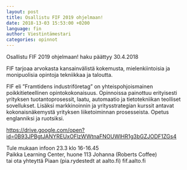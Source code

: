```yaml
---
layout: post
title: Osallistu FIF 2019 ohjelmaan!
date: 2018-13-03 15:53:00 +0200
language: fin
author: Viestintämestari
categories: opinnot
---
```

Osallistu FIF 2019 ohjelmaan! haku päättyy 30.4.2018


FIF tarjoaa arvokasta kansainvälistä kokemusta, mielenkiintoisia ja monipuolisia opintoja tekniikkaa ja taloutta.


FIF eli ”Framtidens industriföretag” on yhteispohjoismainen poikkitieteellinen opintokokonaisuus. Opinnoissa painottuu erityisesti yrityksen tuotantoprosessit, laatu, automaatio ja tietotekniikan teolliset sovellukset. Lisäksi markkinoinnin ja yritysstrategian kurssit antavat kokonaisnäkemystä yrityksen liiketoiminnan prosesseista. Opetus englanniksi ja ruotsiksi.


<https://drive.google.com/open?id=0B93JPBgtJANYREUxOFlzWWtnaFNOUWlHR1g3bGZJODF1ZGs4>


Tule mukaan infoon 23.3 klo 16-16.45<br>
Paikka Learning Center, huone 113 Johanna (Roberts Coffee)<br>
tai ota yhteyttä Piaan (pia.rydestedt at aalto.fi)
fif.aalto.fi
